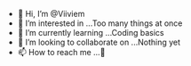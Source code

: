 - 👋 Hi, I’m @Viiviem
- 👀 I’m interested in ...Too many things at once
- 🌱 I’m currently learning ...Coding basics
- 💞️ I’m looking to collaborate on ...Nothing yet
- 📫 How to reach me ...👋

<!---
Viiviem/Viiviem is a ✨ special ✨ repository because its `README.md` (this file) appears on your GitHub profile.
You can click the Preview link to take a look at your changes.
--->
